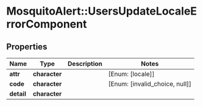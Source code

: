 # MosquitoAlert::UsersUpdateLocaleErrorComponent


## Properties
Name | Type | Description | Notes
------------ | ------------- | ------------- | -------------
**attr** | **character** |  | [Enum: [locale]] 
**code** | **character** |  | [Enum: [invalid_choice, null]] 
**detail** | **character** |  | 


